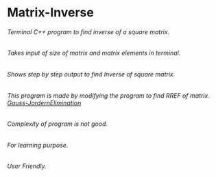 # Matrix-Inverse
###### Terminal C++ program to find inverse of a square matrix.
###### Takes input of size of matrix and matrix elements in terminal.
###### Shows step by step output to find Inverse of square matrix.
###### This program is made by modifying the program to find RREF of matrix. [Gauss-JordernElimination](https://github.com/i-sahajmistry/Guess-JordarnElimination)
###### Complexity of program is not good.
###### For learning purpose.
###### User Friendly.
